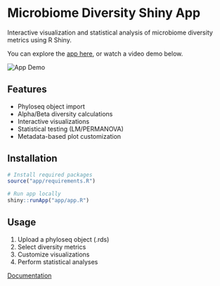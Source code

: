 # Microbiome Diversity Shiny App

Interactive visualization and statistical analysis of microbiome diversity metrics using R Shiny.

You can explore the [app here](https://michael-sieler.shinyapps.io/MicrobiomeDiversityShinyApp/), or watch a video demo below.

![App Demo](media/0201/0201.gif)

## Features
- Phyloseq object import
- Alpha/Beta diversity calculations
- Interactive visualizations
- Statistical testing (LM/PERMANOVA)
- Metadata-based plot customization

## Installation
```r
# Install required packages
source("app/requirements.R")

# Run app locally
shiny::runApp("app/app.R")
```

## Usage
1. Upload a phyloseq object (.rds)
2. Select diversity metrics
3. Customize visualizations
4. Perform statistical analyses

[Documentation](docs/user_guide.md)
